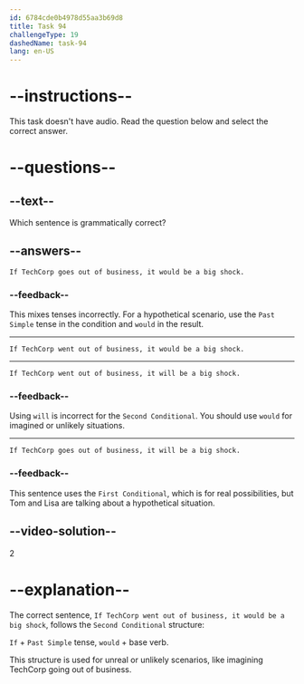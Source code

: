 ```yaml
---
id: 6784cde0b4978d55aa3b69d8
title: Task 94
challengeType: 19
dashedName: task-94
lang: en-US
---
```


# --instructions--

This task doesn't have audio. Read the question below and select the correct answer.

# --questions--

## --text--

Which sentence is grammatically correct?

## --answers--

`If TechCorp goes out of business, it would be a big shock.`

### --feedback--

This mixes tenses incorrectly. For a hypothetical scenario, use the `Past Simple` tense in the condition and `would` in the result.

---

`If TechCorp went out of business, it would be a big shock.`

---

`If TechCorp went out of business, it will be a big shock.`

### --feedback--

Using `will` is incorrect for the `Second Conditional`. You should use `would` for imagined or unlikely situations.

---

`If TechCorp goes out of business, it will be a big shock.`

### --feedback--

This sentence uses the `First Conditional`, which is for real possibilities, but Tom and Lisa are talking about a hypothetical situation.

## --video-solution--

2

# --explanation--

The correct sentence, `If TechCorp went out of business, it would be a big shock`, follows the `Second Conditional` structure:

`If` + `Past Simple` tense, `would` + base verb.

This structure is used for unreal or unlikely scenarios, like imagining TechCorp going out of business.
